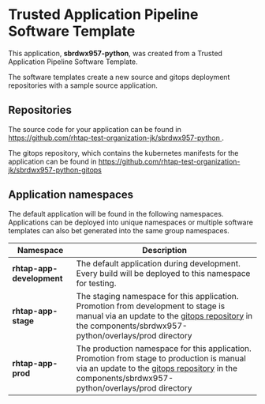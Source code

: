 # Trusted Application Pipeline Software Template

This application, **sbrdwx957-python**, was created from a Trusted Application Pipeline Software Template.

The software templates create a new source and gitops deployment repositories with a sample source application. 

## Repositories

The source code for your application can be found in [https://github.com/rhtap-test-organization-jk/sbrdwx957-python ](https://github.com/rhtap-test-organization-jk/sbrdwx957-python ).
 
The gitops repository, which contains the kubernetes manifests for the application can be found in 
[https://github.com/rhtap-test-organization-jk/sbrdwx957-python-gitops ](https://github.com/rhtap-test-organization-jk/sbrdwx957-python-gitops ) 

## Application namespaces 

The default application will be found in the following namespaces. Applications can be deployed into unique namespaces or multiple software templates can also bet generated into the same group namespaces.  

|  Namespace   |  Description   |  
| -------- | -------- |   
| **rhtap-app-development** | The default application during development. Every build will be deployed to this namespace for testing. | 
| **rhtap-app-stage** | The staging namespace for this application. Promotion from development to stage is manual via an update to the [gitops repository](https://github.com/rhtap-test-organization-jk/sbrdwx957-python-gitops ) in the components/sbrdwx957-python/overlays/prod directory |  
| **rhtap-app-prod** | The production namespace for this application. Promotion from stage to production is manual via an update to the [gitops repository](https://github.com/rhtap-test-organization-jk/sbrdwx957-python-gitops ) in the components/sbrdwx957-python/overlays/prod directory | 